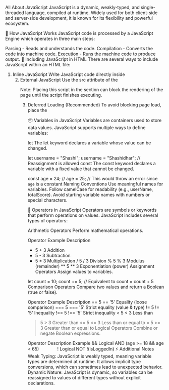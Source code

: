 All About JavaScript
JavaScript is a dynamic, weakly-typed, and single-threaded language, compiled at runtime. Widely used for both client-side and server-side development, it is known for its flexibility and powerful ecosystem.

🧠 How JavaScript Works
JavaScript code is processed by a JavaScript Engine which operates in three main steps:

Parsing - Reads and understands the code.
Compilation - Converts the code into machine code.
Execution - Runs the machine code to produce output.
📝 Including JavaScript in HTML
There are several ways to include JavaScript within an HTML file:

1. Inline JavaScript
Write JavaScript code directly inside <script> tags in the <head> section:

<head>
  <script>
    alert("This Works!");
  </script>
</head>

2. External JavaScript
Use the src attribute of the <script> tag to link to an external JavaScript file:

<script src="assets/scripts/app.js"></script>
Note: Placing this script in the <head> section can block the rendering of the page until the script finishes executing.

3. Deferred Loading (Recommended)
To avoid blocking page load, place the <script> tag just before the closing </body> tag. This allows the script to load after all HTML content has been rendered:

<body>
  <!-- HTML content -->
  <script src="assets/scripts/app.js"></script>
</body>

📦 Variables in JavaScript
Variables are containers used to store data values. JavaScript supports multiple ways to define variables:

let
The let keyword declares a variable whose value can be changed.

let username = "Shashi";
username = "Shashidhar"; // Reassignment is allowed
const
The const keyword declares a variable with a fixed value that cannot be changed.

const age = 24;
// age = 25; // This would throw an error since `age` is a constant
Naming Conventions
Use meaningful names for variables.
Follow camelCase for readability (e.g., userName, totalScore).
Avoid starting variable names with numbers or special characters.

🔧 Operators in JavaScript
Operators are symbols or keywords that perform operations on values. JavaScript includes several types of operators:

Arithmetic Operators
Perform mathematical operations.

Operator	Example	Description
+	5 + 3	Addition
-	5 - 3	Subtraction
*	5 * 3	Multiplication
/	5 / 3	Division
%	5 % 3	Modulus (remainder)
**	5 ** 3	Exponentiation (power)
Assignment Operators
Assign values to variables.

let count = 10;
count += 5; // Equivalent to count = count + 5
Comparison Operators
Compare two values and return a Boolean (true or false).

Operator	Example	Description
==	5 == '5'	Equality (loose comparison)
===	5 === '5'	Strict equality (value & type)
!=	5 != '5'	Inequality
!==	5 !== '5'	Strict inequality
<	5 < 3	Less than
>	5 > 3	Greater than
<=	5 <= 3	Less than or equal to
>=	5 >= 3	Greater than or equal to
Logical Operators
Combine or negate Boolean expressions.

Operator	Description	Example
&&	Logical AND	(age >= 18 && age < 65)
`		`
!	Logical NOT	!(isLoggedIn)
⚡️ Additional Notes
Weak Typing: JavaScript is weakly typed, meaning variable types are determined at runtime. It allows implicit type conversions, which can sometimes lead to unexpected behavior.
Dynamic Nature: JavaScript is dynamic, so variables can be reassigned to values of different types without explicit declarations.
